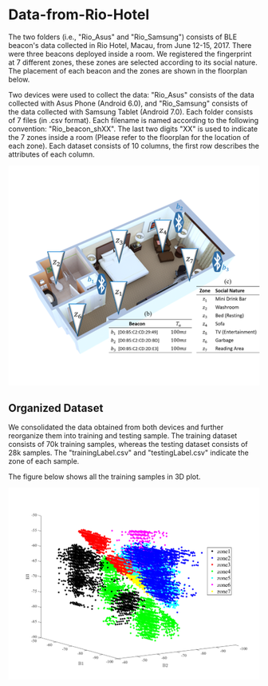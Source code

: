 # Data-from-Rio-Hotel

The two folders (i.e., "Rio_Asus" and "Rio_Samsung") consists of BLE beacon's data collected in Rio Hotel, Macau, from June 12-15, 2017.
There were three beacons deployed inside a room. We registered the fingerprint at 7 different zones, these zones are selected according to its social nature. The placement of each beacon and the zones are shown in the floorplan below.

Two devices were used to collect the data: "Rio_Asus" consists of the data collected with Asus Phone (Android 6.0), and "Rio_Samsung" consists of the data collected with Samsung Tablet (Android 7.0).
Each folder consists of 7 files (in .csv format). Each filename is named according to the following convention: "Rio_beacon_shXX". The last two digits "XX" is used to indicate the 7 zones inside a room (Please refer to the floorplan for the location of each zone).
Each dataset consists of 10 columns, the first row describes the attributes of each column.


<p align="center">
  <img alt="Tailored software services including concept, design, development and testing" src="/floorplan.png" />
</p>


## Organized Dataset
We consolidated the data obtained from both devices and further reorganize them into training and testing sample. The training dataset consists of 70k training samples, whereas the testing dataset consists of 28k samples. The "trainingLabel.csv" and "testingLabel.csv" indicate the zone of each sample.

The figure below shows all the training samples in 3D plot.

<p align="center">
  <img alt="Tailored software services including concept, design, development and testing" src="/dataset/viz/allTrainingData.png" />
</p>
